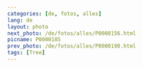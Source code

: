 ```yaml
---
categories: [de, fotos, alles]
lang: de
layout: photo
next_photo: /de/fotos/alles/P0000156.html
picname: P0000185
prev_photo: /de/fotos/alles/P0000190.html
tags: [Tree]
---
```

